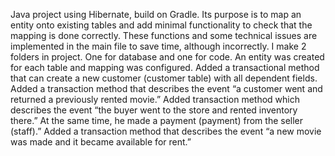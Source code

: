 Java project using Hibernate, build on Gradle. 
Its purpose is to map an entity onto existing tables and add minimal functionality to check that the mapping is done correctly. 
These functions and some technical issues are implemented in the main file to save time, although incorrectly.
I make 2 folders in project. One for database and one for code.
An entity was created for each table and mapping was configured.
Added a transactional method that can create a new customer (customer table) with all dependent fields.
Added a transaction method that describes the event “a customer went and returned a previously rented movie.”
Added transaction method
which describes the event “the buyer went to the store and rented inventory there.” At the same time, he made a payment (payment) from the seller (staff).”
Added a transaction method that describes the event “a new movie was made and it became available for rent.”
